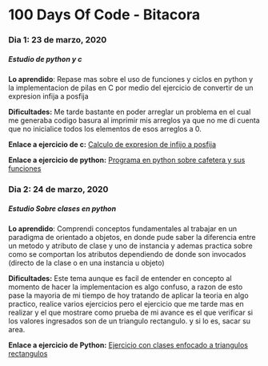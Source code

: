 # 100 Days Of Code - Bitacora

### Dia 1: 23 de marzo, 2020
##### Estudio de python y c

**Lo aprendido**: Repase mas sobre el uso de funciones y ciclos en python y la implementacion de pilas en C por medio del ejercicio de convertir de un expresion infija a posfija

**Dificultades:** Me tarde bastante en poder arreglar un problema en el cual me generaba codigo basura al imprimir mis arreglos ya que no me di cuenta que no inicialice todos los elementos de esos arreglos a 0.

**Enlace a ejercicio de c:** [Calculo de expresion de infijo a posfija](https://onlinegdb.com/Sy35LWwI8)

**Enlace a ejercicio de python:** [Programa en python sobre cafetera y sus funciones](https://onlinegdb.com/rJrOwWv88)

### Dia 2: 24 de marzo, 2020
##### Estudio Sobre clases en python

**Lo aprendido**: Comprendi conceptos fundamentales al trabajar en un paradigma de orientado a objetos, en donde pude saber la diferencia entre un metodo y atributo de clase y uno de instancia y ademas practica sobre como se comportan los atributos dependiendo de donde son invocados (directo de la clase o en una instancia u objeto)

**Dificultades:** Este tema aunque es facil de entender en concepto al momento de hacer la implementacion es algo confuso, a razon de esto pase la mayoria de mi tiempo de hoy tratando de aplicar la teoria en algo practico, realice varios ejercicios pero el ejercicio que me tarde mas en realizar y el que mostrare como prueba de mi avance es el que verificar si los valores ingresados son de un triangulo rectangulo. y si lo es, sacar su area.

**Enlace a ejercicio de Python:** [Ejercicio con clases enfocado a triangulos rectangulos](https://onlinegdb.com/r1dI1_d8L)





